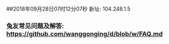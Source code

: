 ##2018年09月28日07时12分07秒 新址: 104.248.1.5
### 兔友常见问题及解答: https://github.com/wanggonging/d/blob/w/FAQ.md
